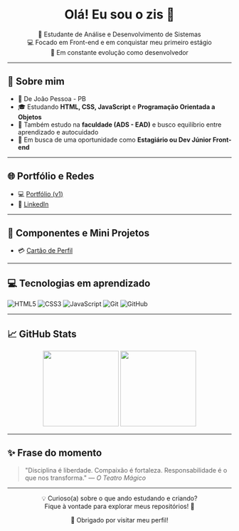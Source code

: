 <h1 align="center">Olá! Eu sou o zis 👋</h1>

<p align="center">
  🎯 Estudante de Análise e Desenvolvimento de Sistemas <br>
  💻 Focado em Front-end e em conquistar meu primeiro estágio <br>
  🚀 Em constante evolução como desenvolvedor
</p>

---

## 🧠 Sobre mim

- 📍 De João Pessoa - PB
- 🎓 Estudando **HTML, CSS, JavaScript** e **Programação Orientada a Objetos**
- 🧩 Também estudo na **faculdade (ADS - EAD)** e busco equilíbrio entre aprendizado e autocuidado
- 💼 Em busca de uma oportunidade como **Estagiário ou Dev Júnior Front-end**

---

## 🌐 Portfólio e Redes

- 💻 [Portfólio (v1)](https://eaezis.github.io/portfolio-v1/)  
- 💼 [LinkedIn](https://www.linkedin.com/in/demilly-oliveira-582158366/)  
---

## 🧾 Componentes e Mini Projetos

- 💳 [Cartão de Perfil](https://eaezis.github.io/profile-card/)


---

## 💻 Tecnologias em aprendizado

![HTML5](https://img.shields.io/badge/HTML5-E34F26?style=for-the-badge&logo=html5&logoColor=fff)
![CSS3](https://img.shields.io/badge/CSS3-1572B6?style=for-the-badge&logo=css3&logoColor=fff)
![JavaScript](https://img.shields.io/badge/JavaScript-F7DF1E?style=for-the-badge&logo=javascript&logoColor=000)
![Git](https://img.shields.io/badge/Git-F05032?style=for-the-badge&logo=git&logoColor=fff)
![GitHub](https://img.shields.io/badge/GitHub-181717?style=for-the-badge&logo=github&logoColor=fff)

---

## 📈 GitHub Stats

<div align="center">
  <img height="170" src="https://github-readme-stats.vercel.app/api?username=eaezis&show_icons=true&theme=react&hide=contribs,prs" />
  <img height="170" src="https://github-readme-stats.vercel.app/api/top-langs/?username=eaezis&layout=compact&theme=react" />
</div>

---

## ✨ Frase do momento

> "Disciplina é liberdade. Compaixão é fortaleza. Responsabilidade é o que nos transforma." — *O Teatro Mágico*

---
<p align="center">
  💡 Curioso(a) sobre o que ando estudando e criando? <br>
  Fique à vontade para explorar meus repositórios! 🚀
</p>

<p align="center">💙 Obrigado por visitar meu perfil!</p>
